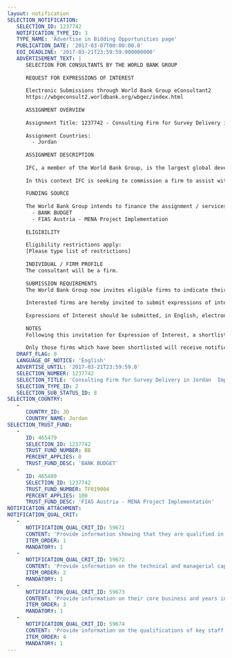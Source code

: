 ```yaml
---
layout: notification
SELECTION_NOTIFICATION: 
   SELECTION_ID: 1237742
   NOTIFICATION_TYPE_ID: 3
   TYPE_NAME: 'Advertise in Bidding Opportunities page'
   PUBLICATION_DATE: '2017-03-07T00:00:00.0'
   EOI_DEADLINE: '2017-03-21T23:59:59.900000000'
   ADVERTISEMENT_TEXT: |
      SELECTION FOR CONSULTANTS BY THE WORLD BANK GROUP
      
      REQUEST FOR EXPRESSIONS OF INTEREST
      
      Electronic Submissions through World Bank Group eConsultant2
      https://wbgeconsult2.worldbank.org/wbgec/index.html
      
      ASSIGNMENT OVERVIEW
      
      Assignment Title: 1237742 - Consulting Firm for Survey Delivery in Jordan  Implementation of a detailed demand  supply side survey and gap analysis to inform strategic action planning for enhanced FDI -Local Firm Linkages
      
      Assignment Countries:
        - Jordan
      
      ASSIGNMENT DESCRIPTION
      
      IFC, a member of the World Bank Group, is the largest global development institution focused exclusively on promoting the role of private sector in developing countries. In Jordan, the IFC provides advisory services to the government and Jordan Investment Commission (JIC) aimed at improving its capacity to design and implement market based strategies to better attract FDI as well as better link foreign investors in the country with domestic companies, thus enhancing market access for local firms and increasing domestic value addition in exports.
      
      In this context IFC is seeking to commission a firm to assist with the design and implementation of a detailed demand and supply side survey to confirm the specific sourcing needs and requirements of existing FDI already in the country as well as identify specific potential local suppliers and/or capacity gaps in the local supplier base. A survey sample of a minimum of 100 foreign investors is expected to be part of this assignment.
      
      FUNDING SOURCE
      
      The World Bank Group intends to finance the assignment / services described below under the following:
        - BANK BUDGET
        - FIAS Austria - MENA Project Implementation
      
      ELIGIBILITY
      
      Eligibility restrictions apply:
      [Please type list of restrictions]
      
      INDIVIDUAL / FIRM PROFILE
      The consultant will be a firm. 
      
      SUBMISSION REQUIREMENTS
      The World Bank Group now invites eligible firms to indicate their interest in providing the services.  Interested firms must provide information indicating that they are qualified to perform the services (brochures, description of similar assignments, experience in similar conditions, availability of appropriate skills among staff, etc. for firms; CV and cover letter for individuals).  Please note that the total size of all attachments should be less than 5MB.  Consultants may associate to enhance their qualifications.
      
      Interested firms are hereby invited to submit expressions of interest. Interested firms are free to associate with local firms for this particular assignment.
      
      Expressions of Interest should be submitted, in English, electronically through World Bank Group eConsultant2 (https://wbgeconsult2.worldbank.org/wbgec/index.html)
      
      NOTES
      Following this invitation for Expression of Interest, a shortlist of qualified firms will be formally invited to submit proposals. Shortlisting and selection will be subject to the availability of funding.
      
      Only those firms which have been shortlisted will receive notification. No debrief will be provided to firms which have not been shortlisted.
   DRAFT_FLAG: 0
   LANGUAGE_OF_NOTICE: 'English'
   ADVERTISE_UNTIL: '2017-03-21T23:59:59.0'
   SELECTION_NUMBER: 1237742
   SELECTION_TITLE: 'Consulting Firm for Survey Delivery in Jordan  Implementation of a detailed demand  supply side survey and gap analysis to inform strategic action planning for enhanced FDI -Local Firm Linkages'
   SELECTION_TYPE_ID: 2
   SELECTION_SUB_STATUS_ID: 8
SELECTION_COUNTRY: 
   - 
      COUNTRY_ID: JO
      COUNTRY_NAME: Jordan
SELECTION_TRUST_FUND: 
   - 
      ID: 465479
      SELECTION_ID: 1237742
      TRUST_FUND_NUMBER: BB
      PERCENT_APPLIES: 0
      TRUST_FUND_DESC: 'BANK BUDGET'
   - 
      ID: 465480
      SELECTION_ID: 1237742
      TRUST_FUND_NUMBER: TF019004
      PERCENT_APPLIES: 100
      TRUST_FUND_DESC: 'FIAS Austria - MENA Project Implementation'
NOTIFICATION_ATTACHMENT: 
NOTIFICATION_QUAL_CRIT: 
   - 
      NOTIFICATION_QUAL_CRIT_ID: 59671
      CONTENT: 'Provide information showing that they are qualified in the field of the assignment.'
      ITEM_ORDER: 1
      MANDATORY: 1
   - 
      NOTIFICATION_QUAL_CRIT_ID: 59672
      CONTENT: 'Provide information on the technical and managerial capabilities of the firm.'
      ITEM_ORDER: 2
      MANDATORY: 1
   - 
      NOTIFICATION_QUAL_CRIT_ID: 59673
      CONTENT: 'Provide information on their core business and years in business.'
      ITEM_ORDER: 3
      MANDATORY: 1
   - 
      NOTIFICATION_QUAL_CRIT_ID: 59674
      CONTENT: 'Provide information on the qualifications of key staff.'
      ITEM_ORDER: 4
      MANDATORY: 1
---
```

